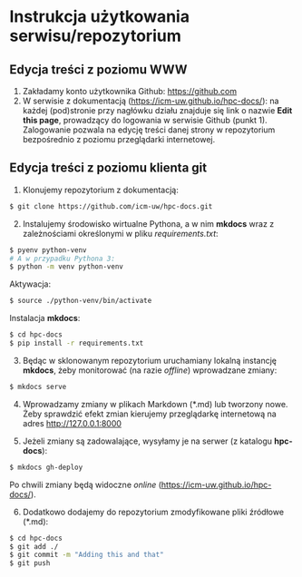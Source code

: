 # Instrukcja użytkowania serwisu/repozytorium

## Edycja treści z poziomu WWW

   1. Zakładamy konto użytkownika Github: https://github.com
   2. W serwisie z dokumentacją (https://icm-uw.github.io/hpc-docs/): na każdej (pod)stronie przy nagłówku działu znajduje się link o nazwie **Edit this page**, prowadzący do logowania w serwisie Github (punkt 1). Zalogowanie pozwala na edycję treści danej strony w repozytorium bezpośrednio z poziomu przeglądarki internetowej.

## Edycja treści z poziomu klienta **git**

1. Klonujemy repozytorium z dokumentacją:
```sh
$ git clone https://github.com/icm-uw/hpc-docs.git
```

2. Instalujemy środowisko wirtualne Pythona, a w nim **mkdocs** wraz z zależnościami określonymi w pliku *requirements.txt*:

```sh
$ pyenv python-venv
# A w przypadku Pythona 3:
$ python -m venv python-venv
```

Aktywacja:

```sh
$ source ./python-venv/bin/activate
```

Instalacja **mkdocs**:

```sh
$ cd hpc-docs
$ pip install -r requirements.txt
```

3. Będąc w sklonowanym repozytorium uruchamiany lokalną instancję **mkdocs**, żeby monitorować (na razie *offline*) wprowadzane zmiany:
```sh
$ mkdocs serve
```

4. Wprowadzamy zmiany w plikach Markdown (*.md) lub tworzony nowe. Żeby sprawdzić efekt zmian kierujemy przeglądarkę internetową na adres http://127.0.0.1:8000

5. Jeżeli zmiany są zadowalające, wysyłamy je na serwer (z katalogu **hpc-docs**):
```sh
$ mkdocs gh-deploy
```

Po chwili zmiany będą widoczne *online* (https://icm-uw.github.io/hpc-docs/).

6. Dodatkowo dodajemy do repozytorium zmodyfikowane pliki źródłowe (*.md):
```sh
$ cd hpc-docs
$ git add ./
$ git commit -m "Adding this and that"
$ git push
```
